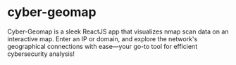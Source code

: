 # cyber-geomap
Cyber-Geomap is a sleek ReactJS app that visualizes nmap scan data on an interactive map. Enter an IP or domain, and explore the network's geographical connections with ease—your go-to tool for efficient cybersecurity analysis!
